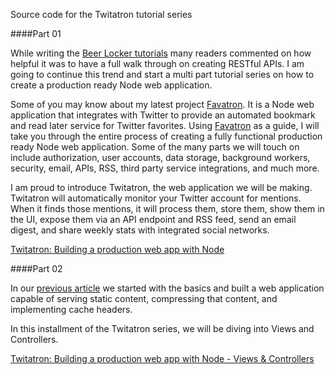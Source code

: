 Source code for the Twitatron tutorial series

####Part 01

While writing the [Beer Locker tutorials](/blog/2014/05/02/building-restful-apis-with-node/) many readers commented on how helpful it was to have a full walk through on creating RESTful APIs. I am going to continue this trend and start a multi part tutorial series on how to create a production ready Node web application.

Some of you may know about my latest project [Favatron](https://favatron.com). It is a Node web application that integrates with Twitter to provide an automated bookmark and read later service for Twitter favorites. Using [Favatron](https://favatron.com) as a guide, I will take you through the entire process of creating a fully functional production ready Node web application. Some of the many parts we will touch on include authorization, user accounts, data storage, background workers, security, email, APIs, RSS, third party service integrations, and much more.

I am proud to introduce Twitatron, the web application we will be making. Twitatron will automatically monitor your Twitter account for mentions. When it finds those mentions, it will process them, store them, show them in the UI, expose them via an API endpoint and RSS feed, send an email digest, and share weekly stats with integrated social networks.

[Twitatron: Building a production web app with Node](http://scottksmith.com/blog/2014/10/05/twitatron-building-a-production-web-app-with-node/)

####Part 02

In our [previous article](http://scottksmith.com/blog/2014/10/05/twitatron-building-a-production-web-app-with-node/) we started with the basics and built a web application capable of serving static content, compressing that content, and implementing cache headers.

In this installment of the Twitatron series, we will be diving into Views and Controllers.

[Twitatron: Building a production web app with Node - Views & Controllers](http://scottksmith.com/blog/2015/03/23/twitatron-building-a-production-web-app-with-node-views-and-controllers/)